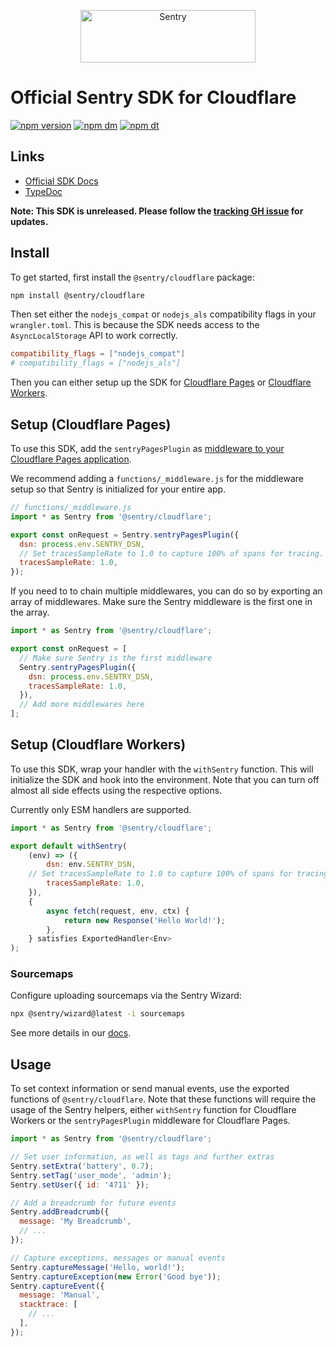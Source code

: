 <p align="center">
  <a href="https://sentry.io/?utm_source=github&utm_medium=logo" target="_blank">
    <img src="https://sentry-brand.storage.googleapis.com/sentry-wordmark-dark-280x84.png" alt="Sentry" width="280" height="84">
  </a>
</p>

# Official Sentry SDK for Cloudflare

[![npm version](https://img.shields.io/npm/v/@sentry/cloudflare.svg)](https://www.npmjs.com/package/@sentry/cloudflare)
[![npm dm](https://img.shields.io/npm/dm/@sentry/cloudflare.svg)](https://www.npmjs.com/package/@sentry/cloudflare)
[![npm dt](https://img.shields.io/npm/dt/@sentry/cloudflare.svg)](https://www.npmjs.com/package/@sentry/cloudflare)

## Links

- [Official SDK Docs](https://docs.sentry.io/quickstart/)
- [TypeDoc](http://getsentry.github.io/sentry-javascript/)

**Note: This SDK is unreleased. Please follow the
[tracking GH issue](https://github.com/getsentry/sentry-javascript/issues/12620) for updates.**

## Install

To get started, first install the `@sentry/cloudflare` package:

```bash
npm install @sentry/cloudflare
```

Then set either the `nodejs_compat` or `nodejs_als` compatibility flags in your `wrangler.toml`. This is because the SDK
needs access to the `AsyncLocalStorage` API to work correctly.

```toml
compatibility_flags = ["nodejs_compat"]
# compatibility_flags = ["nodejs_als"]
```

Then you can either setup up the SDK for [Cloudflare Pages](#setup-cloudflare-pages) or
[Cloudflare Workers](#setup-cloudflare-workers).

## Setup (Cloudflare Pages)

To use this SDK, add the `sentryPagesPlugin` as
[middleware to your Cloudflare Pages application](https://developers.cloudflare.com/pages/functions/middleware/).

We recommend adding a `functions/_middleware.js` for the middleware setup so that Sentry is initialized for your entire
app.

```javascript
// functions/_middleware.js
import * as Sentry from '@sentry/cloudflare';

export const onRequest = Sentry.sentryPagesPlugin({
  dsn: process.env.SENTRY_DSN,
  // Set tracesSampleRate to 1.0 to capture 100% of spans for tracing.
  tracesSampleRate: 1.0,
});
```

If you need to to chain multiple middlewares, you can do so by exporting an array of middlewares. Make sure the Sentry
middleware is the first one in the array.

```javascript
import * as Sentry from '@sentry/cloudflare';

export const onRequest = [
  // Make sure Sentry is the first middleware
  Sentry.sentryPagesPlugin({
    dsn: process.env.SENTRY_DSN,
    tracesSampleRate: 1.0,
  }),
  // Add more middlewares here
];
```

## Setup (Cloudflare Workers)

To use this SDK, wrap your handler with the `withSentry` function. This will initialize the SDK and hook into the
environment. Note that you can turn off almost all side effects using the respective options.

Currently only ESM handlers are supported.

```javascript
import * as Sentry from '@sentry/cloudflare';

export default withSentry(
	(env) => ({
		dsn: env.SENTRY_DSN,
    // Set tracesSampleRate to 1.0 to capture 100% of spans for tracing.
		tracesSampleRate: 1.0,
	}),
	{
		async fetch(request, env, ctx) {
			return new Response('Hello World!');
		},
	} satisfies ExportedHandler<Env>
);
```

### Sourcemaps

Configure uploading sourcemaps via the Sentry Wizard:

```bash
npx @sentry/wizard@latest -i sourcemaps
```

See more details in our [docs](https://docs.sentry.io/platforms/javascript/sourcemaps/).

## Usage

To set context information or send manual events, use the exported functions of `@sentry/cloudflare`. Note that these
functions will require the usage of the Sentry helpers, either `withSentry` function for Cloudflare Workers or the
`sentryPagesPlugin` middleware for Cloudflare Pages.

```javascript
import * as Sentry from '@sentry/cloudflare';

// Set user information, as well as tags and further extras
Sentry.setExtra('battery', 0.7);
Sentry.setTag('user_mode', 'admin');
Sentry.setUser({ id: '4711' });

// Add a breadcrumb for future events
Sentry.addBreadcrumb({
  message: 'My Breadcrumb',
  // ...
});

// Capture exceptions, messages or manual events
Sentry.captureMessage('Hello, world!');
Sentry.captureException(new Error('Good bye'));
Sentry.captureEvent({
  message: 'Manual',
  stacktrace: [
    // ...
  ],
});
```

